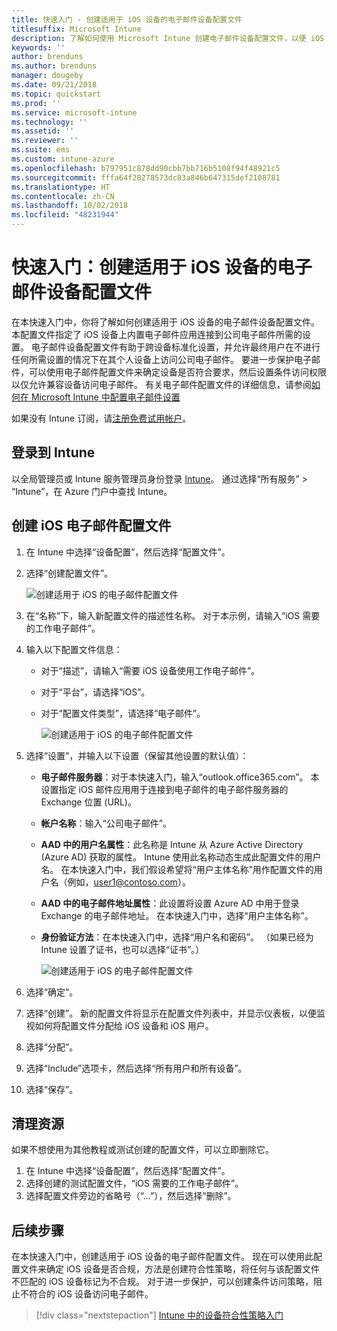 ```yaml
---
title: 快速入门 - 创建适用于 iOS 设备的电子邮件设备配置文件
titlesuffix: Microsoft Intune
description: 了解如何使用 Microsoft Intune 创建电子邮件设备配置文件，以便 iOS 设备可以安全地连接到公司电子邮件。
keywords: ''
author: brenduns
ms.author: brenduns
manager: dougeby
ms.date: 09/21/2018
ms.topic: quickstart
ms.prod: ''
ms.service: microsoft-intune
ms.technology: ''
ms.assetid: ''
ms.reviewer: ''
ms.suite: ems
ms.custom: intune-azure
ms.openlocfilehash: b797951c878dd90cbb7bb716b5108f94f48921c5
ms.sourcegitcommit: fffa64f28278573dc83a846b647315def2108781
ms.translationtype: HT
ms.contentlocale: zh-CN
ms.lasthandoff: 10/02/2018
ms.locfileid: "48231944"
---
```

# <a name="quickstart-create-an-email-device-profile-for-ios"></a>快速入门：创建适用于 iOS 设备的电子邮件设备配置文件

在本快速入门中，你将了解如何创建适用于 iOS 设备的电子邮件设备配置文件。 本配置文件指定了 iOS 设备上内置电子邮件应用连接到公司电子邮件所需的设置。 电子邮件设备配置文件有助于跨设备标准化设置，并允许最终用户在不进行任何所需设置的情况下在其个人设备上访问公司电子邮件。 要进一步保护电子邮件，可以使用电子邮件配置文件来确定设备是否符合要求，然后设置条件访问权限以仅允许兼容设备访问电子邮件。 有关电子邮件配置文件的详细信息，请参阅[如何在 Microsoft Intune 中配置电子邮件设置](email-settings-configure.md)

如果没有 Intune 订阅，请[注册免费试用帐户](free-trial-sign-up.md)。

## <a name="sign-in-to-intune"></a>登录到 Intune

以全局管理员或 Intune 服务管理员身份登录 [Intune](https://aka.ms/intuneportal)。 通过选择“所有服务” > “Intune”，在 Azure 门户中查找 Intune。

## <a name="create-an-ios-email-profile"></a>创建 iOS 电子邮件配置文件
1. 在 Intune 中选择“设备配置”，然后选择“配置文件”。
2. 选择“创建配置文件”。
   
   ![创建适用于 iOS 的电子邮件配置文件](media/quickstart-email-profile/ios-create-profile.png)

3. 在“名称”下，输入新配置文件的描述性名称。 对于本示例，请输入“iOS 需要的工作电子邮件”。
4. 输入以下配置文件信息：
   - 对于“描述”，请输入“需要 iOS 设备使用工作电子邮件”。
   - 对于“平台”，请选择“iOS”。
   - 对于“配置文件类型”，请选择“电子邮件”。
    
     ![创建适用于 iOS 的电子邮件配置文件](media/quickstart-email-profile/ios-email-profile-name.png)

5. 选择“设置”，并输入以下设置（保留其他设置的默认值）：
   - **电子邮件服务器**：对于本快速入门，输入“outlook.office365.com”。 本设置指定 iOS 邮件应用用于连接到电子邮件的电子邮件服务器的 Exchange 位置 (URL)。
   - **帐户名称**：输入“公司电子邮件”。
   - **AAD 中的用户名属性**：此名称是 Intune 从 Azure Active Directory (Azure AD) 获取的属性。 Intune 使用此名称动态生成此配置文件的用户名。 在本快速入门中，我们假设希望将“用户主体名称”用作配置文件的用户名（例如，user1@contoso.com）。
   - **AAD 中的电子邮件地址属性**：此设置将设置 Azure AD 中用于登录 Exchange 的电子邮件地址。 在本快速入门中，选择“用户主体名称”。
   - **身份验证方法**：在本快速入门中，选择“用户名和密码”。 （如果已经为 Intune 设置了证书，也可以选择“证书”。）
    
     ![创建适用于 iOS 的电子邮件配置文件](media/quickstart-email-profile/ios-email-profile.png)

6. 选择“确定”。
7. 选择“创建”。 新的配置文件将显示在配置文件列表中，并显示仪表板，以便监视如何将配置文件分配给 iOS 设备和 iOS 用户。
8. 选择“分配”。
9. 选择“Include”选项卡，然后选择“所有用户和所有设备”。 
10. 选择“保存”。

## <a name="clean-up-resources"></a>清理资源
如果不想使用为其他教程或测试创建的配置文件，可以立即删除它。
1. 在 Intune 中选择“设备配置”，然后选择“配置文件”。
2. 选择创建的测试配置文件，“iOS 需要的工作电子邮件”。
3. 选择配置文件旁边的省略号（“...”），然后选择“删除”。

## <a name="next-steps"></a>后续步骤

在本快速入门中，创建适用于 iOS 设备的电子邮件配置文件。 现在可以使用此配置文件来确定 iOS 设备是否合规，方法是创建符合性策略，将任何与该配置文件不匹配的 iOS 设备标记为不合规。 对于进一步保护，可以创建条件访问策略，阻止不符合的 iOS 设备访问电子邮件。

> [!div class="nextstepaction"]
> [Intune 中的设备符合性策略入门](device-compliance-get-started.md)
